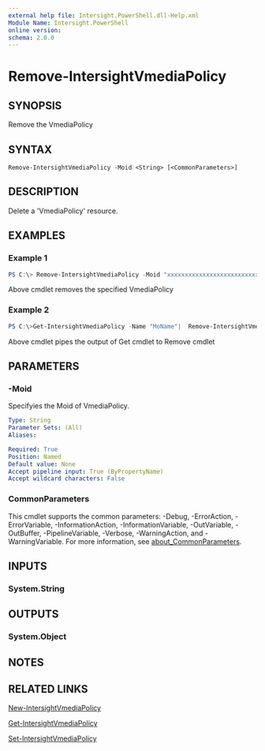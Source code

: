 ```yaml
---
external help file: Intersight.PowerShell.dll-Help.xml
Module Name: Intersight.PowerShell
online version:
schema: 2.0.0
---
```


# Remove-IntersightVmediaPolicy

## SYNOPSIS
Remove the VmediaPolicy

## SYNTAX

```
Remove-IntersightVmediaPolicy -Moid <String> [<CommonParameters>]
```

## DESCRIPTION
Delete a &apos;VmediaPolicy&apos; resource.

## EXAMPLES

### Example 1
```powershell
PS C:\> Remove-IntersightVmediaPolicy -Moid "xxxxxxxxxxxxxxxxxxxxxxxxxxx"
```
Above cmdlet removes the specified VmediaPolicy 

### Example 2
```powershell
PS C:\>Get-IntersightVmediaPolicy -Name "MoName"|  Remove-IntersightVmediaPolicy
```
Above cmdlet pipes the output of Get cmdlet to Remove cmdlet

## PARAMETERS

### -Moid
Specifyies the Moid of VmediaPolicy.

```yaml
Type: String
Parameter Sets: (All)
Aliases:

Required: True
Position: Named
Default value: None
Accept pipeline input: True (ByPropertyName)
Accept wildcard characters: False
```

### CommonParameters
This cmdlet supports the common parameters: -Debug, -ErrorAction, -ErrorVariable, -InformationAction, -InformationVariable, -OutVariable, -OutBuffer, -PipelineVariable, -Verbose, -WarningAction, and -WarningVariable. For more information, see [about_CommonParameters](http://go.microsoft.com/fwlink/?LinkID=113216).

## INPUTS

### System.String

## OUTPUTS

### System.Object
## NOTES

## RELATED LINKS

[New-IntersightVmediaPolicy](./New-IntersightVmediaPolicy.md)

[Get-IntersightVmediaPolicy](./Get-IntersightVmediaPolicy.md)

[Set-IntersightVmediaPolicy](./Set-IntersightVmediaPolicy.md)

